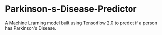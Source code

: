# Parkinson-s-Disease-Predictor

A Machine Learning model built using Tensorflow 2.0 to predict if a person has Parkinson's Disease.
